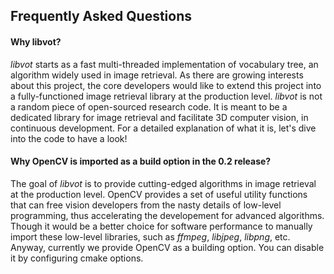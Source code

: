 ## Frequently Asked Questions

#### Why libvot?  
*libvot* starts as a fast multi-threaded implementation of vocabulary tree, an algorithm widely used in image retrieval. 
As there are growing interests about this project, the core developers would like to extend this project into a fully-functioned image retrieval library at the production level. *libvot* is not a random piece of open-sourced research code. It is meant to be a dedicated library for image retrieval and facilitate 3D computer vision, in continuous development. For a detailed explanation of what it is, let's dive into the code to have a look!

#### Why OpenCV is imported as a build option in the 0.2 release?  
The goal of *libvot* is to provide cutting-edged algorithms in image retrieval at the production level. 
OpenCV provides a set of useful utility functions that can free vision developers from the nasty details of low-level programming, thus accelerating the developement for advanced algorithms. Though it would be a better choice for software performance to manually import these low-level libraries, such as *ffmpeg*, *libjpeg*, *libpng*, etc. Anyway, currently we provide OpenCV as a building option. You can disable it by configuring cmake options.

